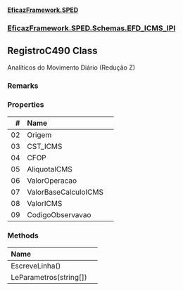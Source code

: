 #### [EficazFramework.SPED](EficazFrameworkSPED.md 'EficazFramework SPED')
### [EficazFramework.SPED.Schemas.EFD_ICMS_IPI](EficazFramework.SPED.Schemas.EFD_ICMS_IPI.md 'EficazFramework.SPED.Schemas.EFD_ICMS_IPI')

## RegistroC490 Class

Analíticos do Movimento Diário (Redução Z)

### Remarks
### Properties

| # | Name | |
| ---: | :--- | :--- |
| 02 | Origem |  |
| 03 | CST_ICMS |  |
| 04 | CFOP |  |
| 05 | AliquotaICMS |  |
| 06 | ValorOperacao |  |
| 07 | ValorBaseCalculoICMS |  |
| 08 | ValorICMS |  |
| 09 | CodigoObservavao |  |
### Methods

| Name | |
| :--- | :--- |
| EscreveLinha() |  |
| LeParametros(string[]) |  |

